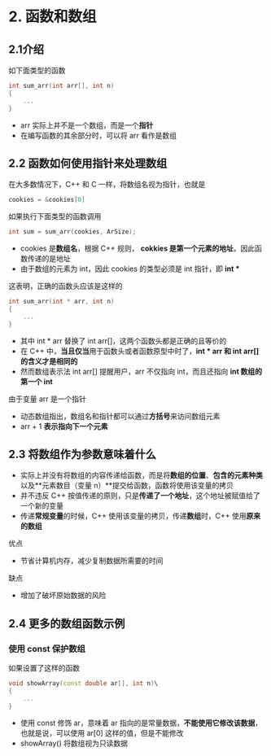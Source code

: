 # 2. 函数和数组

## 2.1介绍

如下面类型的函数

```cpp
int sum_arr(int arr[], int n)
{
    ...
}
```

* arr 实际上并不是一个数组，而是一个**指针**
* 在编写函数的其余部分时，可以将 arr 看作是数组

## 2.2 函数如何使用指针来处理数组

在大多数情况下，C++ 和 C 一样，将数组名视为指针，也就是

```cpp
cookies = &cookies[0]
```

如果执行下面类型的函数调用

```cpp
int sum = sum_arr(cookies, ArSize);
```

* cookies 是**数组名**，根据 C++ 规则， **cokkies 是第一个元素的地址**，因此函数传递的是地址
* 由于数组的元素为 int，因此 cookies 的类型必须是 int 指针，即 **int \***

这表明，正确的函数头应该是这样的

```cpp
int sum_arr(int * arr, int n)
{
    ...
}
```

* 其中 int \* arr 替换了 int arr\[\]，这两个函数头都是正确的且等价的
* 在 C++ 中，**当且仅当**用于函数头或者函数原型中时了，**int \* arr 和 int arr\[\] 的含义才是相同的**
* 然而数组表示法 int arr\[\] 提醒用户，arr 不仅指向 int，而且还指向 **int 数组的第一个 int**

由于变量 arr 是一个指针

* 动态数组指出，数组名和指针都可以通过**方括号**来访问数组元素
*  arr + 1 **表示指向下一个元素**

## 2.3 将数组作为参数意味着什么

* 实际上并没有将数组的内容传递给函数，而是将**数组的位置**、**包含的元素种类**以及**元素数目（变量 n）**提交给函数，函数将使用该变量的拷贝
* 并不违反 C++ 按值传递的原则，只是**传递了一个地址**，这个地址被赋值给了一个新的变量
* 传递**常规变量**的时候，C++ 使用该变量的拷贝，传递**数组**时，C++ 使用**原来的数组**

优点

* 节省计算机内存，减少复制数据所需要的时间

缺点

* 增加了破坏原始数据的风险

## 2.4 更多的数组函数示例

### 使用 const 保护数组

如果设置了这样的函数

```cpp
void showArray(const double ar[], int n)\
{
    ...
}
```

* 使用 const 修饰 ar，意味着 ar 指向的是常量数据，**不能使用它修改该数据**，也就是说，可以使用 ar\[0\] 这样的值，但是不能修改
* showArray\(\) 将数组视为只读数据



